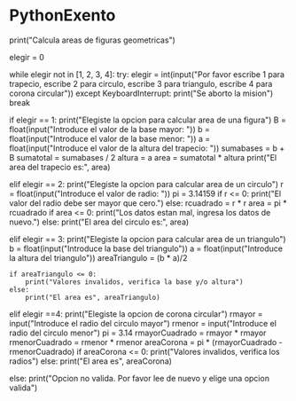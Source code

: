 # PythonExento


print("Calcula areas de figuras geometricas")

elegir = 0

while elegir not in [1, 2, 3, 4]:
    try:
        elegir = int(input("Por favor escribe 1 para trapecio, escribe 2 para circulo, escribe 3 para triangulo, escribe 4 para corona circular"))
    except KeyboardInterrupt:
        print("Se aborto la mision")
        break

if elegir == 1:
    print("Elegiste la opcion para calcular area de una figura")
    B = float(input("Introduce el valor de la base mayor: "))
    b = float(input("Introduce el valor de la base menor: "))
    a = float(input("Introduce el valor de la altura del trapecio: "))
    sumabases = b + B
    sumatotal = sumabases / 2
    altura = a
    area = sumatotal * altura
    print("El area del trapecio es:", area)

elif elegir == 2:
    print("Elegiste la opcion para calcular area de un circulo")
    r = float(input("Introduce el valor de radio: "))
    pi = 3.14159
    if r <= 0:
        print("El valor del radio debe ser mayor que cero.")
    else:
        rcuadrado = r * r
        area = pi * rcuadrado
        if area <= 0:
            print("Los datos estan mal, ingresa los datos de nuevo.")
        else:
            print("El area del circulo es:", area)

elif elegir == 3:
    print("Elegiste la opcion para calcular area de un triangulo")
    b = float(input("Introduce la base del triangulo"))
    a = float(input("Introduce la altura del triangulo"))
    areaTriangulo = (b * a)/2

    if areaTriangulo <= 0:
        print("Valores invalidos, verifica la base y/o altura")
    else:
        print("El area es", areaTriangulo)

elif elegir ==4:
    print("Elegiste la opcion de corona circular")
    rmayor = input("Introduce el radio del circulo mayor")
    rmenor = input("Introduce el radio del circulo menor")
    pi = 3.14
    rmayorCuadrado = rmayor * rmayor
    rmenorCuadrado = rmenor * rmenor
    areaCorona = pi * (rmayorCuadrado - rmenorCuadrado)
    if areaCorona <= 0:
        print("Valores invalidos, verifica los radios")
    else:
        print("El area es", areaCorona)

else:
    print("Opcion no valida. Por favor lee de nuevo y elige una opcion valida")
